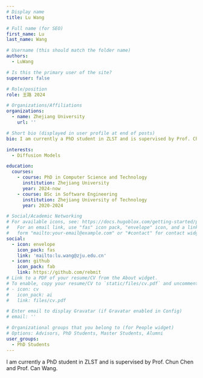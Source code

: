 ```yaml
---
# Display name
title: Lu Wang

# Full name (for SEO)
first_name: Lu
last_name: Wang

# Username (this should match the folder name)
authors:
  - LuWang

# Is this the primary user of the site?
superuser: false

# Role/position
role: 王路 2024

# Organizations/Affiliations
organizations:
  - name: Zhejiang University
    url: ''

# Short bio (displayed in user profile at end of posts)
bio: I am currently a PhD student in ZLST and is supervised by Prof. Chun Chen and Prof. Can Wang.

interests:
  - Diffusion Models

education:
  courses:
    - course: PhD in Computer Science and Technology
      institution: Zhejiang University
      year: 2024-now
    - course: BSc in Software Engineering
      institution: Zhejiang University of Technology
      year: 2020-2024

# Social/Academic Networking
# For available icons, see: https://docs.hugoblox.com/getting-started/page-builder/#icons
#   For an email link, use "fas" icon pack, "envelope" icon, and a link in the
#   form "mailto:your-email@example.com" or "#contact" for contact widget.
social:
  - icon: envelope
    icon_pack: fas
    link: 'mailto:lu.wang@zju.edu.cn'
  - icon: github
    icon_pack: fab
    link: https://github.com/rebmit
# Link to a PDF of your resume/CV from the About widget.
# To enable, copy your resume/CV to `static/files/cv.pdf` and uncomment the lines below.
# - icon: cv
#   icon_pack: ai
#   link: files/cv.pdf

# Enter email to display Gravatar (if Gravatar enabled in Config)
# email: ''

# Organizational groups that you belong to (for People widget)
# Options: Advisors, PhD Students, Master Students, Alumni
user_groups:
  - PhD Students
---
```


I am currently a PhD student in ZLST and is supervised by Prof. Chun Chen and Prof. Can Wang.
